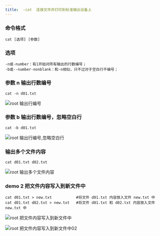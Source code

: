 ```yaml
---
title:  -cat  连接文件并打印到标准输出设备上
---
```

### 命令格式

```
cat [选项] [参数]
```

### 选项

```
-n或-number：有1开始对所有输出的行数编号；
-b或--number-nonblank：和-n相似，只不过对于空白行不编号；
```

### 参数  n  输出行数编号

```
cat -n d01.txt
```

![root 输出行编号](/img/linux_command/linux_cat/cat_n.png "输出行编号")

### 参数 b  输出行数编号，忽略空白行

```
cat -b d01.txt
```

![root 输出行编号,忽略空白行](/img/linux_command/linux_cat/cat_b.png "输出行编号,忽略空白行")

### 输出多个文件内容

```
cat d01.txt d02.txt
```

![root 输出多个文件内容](/img/linux_command/linux_cat/cat_file.png "输出多个文件内容")

### demo 2  把文件内容写入到新文件中

```
cat d01.txt > new.txt           #将文件 d01.txt 内容放入文件 new.txt 中
cat d01.txt d02.txt > new.txt   #将文件 d01.txt 和 d02.txt 内容放入文件 new.txt 中
```

![root 把文件内容写入到新文件中](/img/linux_command/linux_cat/cat_new_file.png "把文件内容写入到新文件中")

![root 把文件内容写入到新文件中02](/img/linux_command/linux_cat/cat_new_file02.png "把文件内容写入到新文件中02")



























